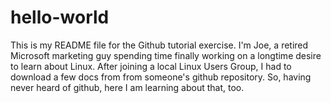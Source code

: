 # hello-world
This is my README file for the Github tutorial exercise.
I'm Joe, a retired Microsoft marketing guy spending time finally working on a longtime desire to learn about Linux. 
After joining a local Linux Users Group, I had to download a few docs from from someone's github repository. 
So, having never heard of github, here I am learning about that, too.
